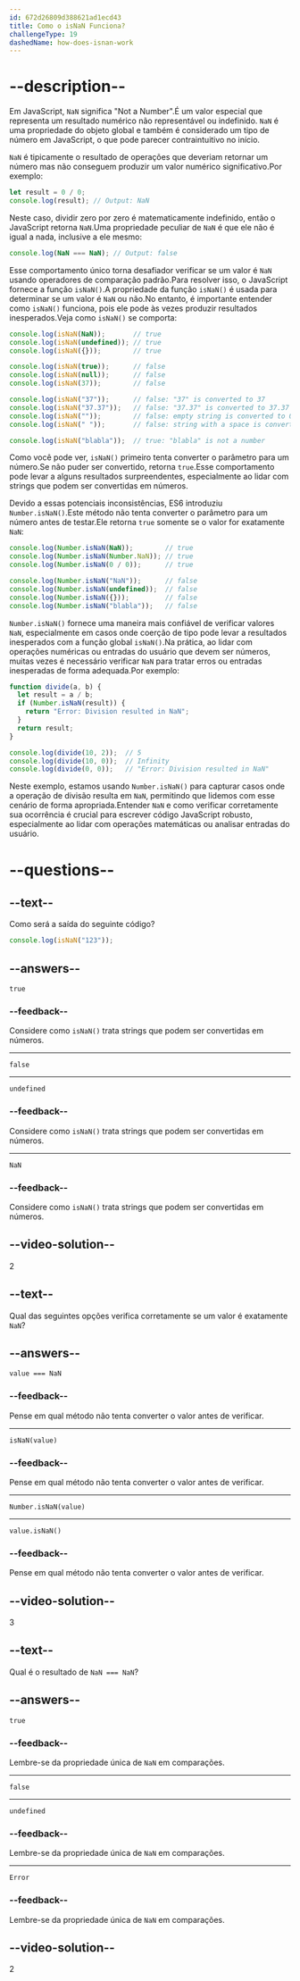 ```yaml
---
id: 672d26809d388621ad1ecd43
title: Como o isNaN Funciona?
challengeType: 19
dashedName: how-does-isnan-work
---
```


# --description--

Em JavaScript, `NaN` significa "Not a Number".É um valor especial que representa um resultado numérico não representável ou indefinido. `NaN` é uma propriedade do objeto global e também é considerado um tipo de número em JavaScript, o que pode parecer contraintuitivo no início.

`NaN` é tipicamente o resultado de operações que deveriam retornar um número mas não conseguem produzir um valor numérico significativo.Por exemplo:

```js
let result = 0 / 0;
console.log(result); // Output: NaN
```

Neste caso, dividir zero por zero é matematicamente indefinido, então o JavaScript retorna `NaN`.Uma propriedade peculiar de `NaN` é que ele não é igual a nada, inclusive a ele mesmo:

```js
console.log(NaN === NaN); // Output: false
```

Esse comportamento único torna desafiador verificar se um valor é `NaN` usando operadores de comparação padrão.Para resolver isso, o JavaScript fornece a função `isNaN()`.A propriedade da função `isNaN()` é usada para determinar se um valor é `NaN` ou não.No entanto, é importante entender como `isNaN()` funciona, pois ele pode às vezes produzir resultados inesperados.Veja como `isNaN()` se comporta:

```js
console.log(isNaN(NaN));       // true
console.log(isNaN(undefined)); // true
console.log(isNaN({}));        // true

console.log(isNaN(true));      // false
console.log(isNaN(null));      // false
console.log(isNaN(37));        // false

console.log(isNaN("37"));      // false: "37" is converted to 37
console.log(isNaN("37.37"));   // false: "37.37" is converted to 37.37
console.log(isNaN(""));        // false: empty string is converted to 0
console.log(isNaN(" "));       // false: string with a space is converted to 0

console.log(isNaN("blabla"));  // true: "blabla" is not a number
```

Como você pode ver, `isNaN()` primeiro tenta converter o parâmetro para um número.Se não puder ser convertido, retorna `true`.Esse comportamento pode levar a alguns resultados surpreendentes, especialmente ao lidar com strings que podem ser convertidas em números.

Devido a essas potenciais inconsistências, ES6 introduziu `Number.isNaN()`.Este método não tenta converter o parâmetro para um número antes de testar.Ele retorna `true` somente se o valor for exatamente `NaN`:

```js
console.log(Number.isNaN(NaN));        // true
console.log(Number.isNaN(Number.NaN)); // true
console.log(Number.isNaN(0 / 0));      // true

console.log(Number.isNaN("NaN"));      // false
console.log(Number.isNaN(undefined));  // false
console.log(Number.isNaN({}));         // false
console.log(Number.isNaN("blabla"));   // false
```

`Number.isNaN()` fornece uma maneira mais confiável de verificar valores `NaN`, especialmente em casos onde coerção de tipo pode levar a resultados inesperados com a função global `isNaN()`.Na prática, ao lidar com operações numéricas ou entradas do usuário que devem ser números, muitas vezes é necessário verificar `NaN` para tratar erros ou entradas inesperadas de forma adequada.Por exemplo:

```js
function divide(a, b) {
  let result = a / b;
  if (Number.isNaN(result)) {
    return "Error: Division resulted in NaN";
  }
  return result;
}

console.log(divide(10, 2));  // 5
console.log(divide(10, 0));  // Infinity
console.log(divide(0, 0));   // "Error: Division resulted in NaN"
```

Neste exemplo, estamos usando `Number.isNaN()` para capturar casos onde a operação de divisão resulta em `NaN`, permitindo que lidemos com esse cenário de forma apropriada.Entender `NaN` e como verificar corretamente sua ocorrência é crucial para escrever código JavaScript robusto, especialmente ao lidar com operações matemáticas ou analisar entradas do usuário.

# --questions--

## --text--

Como será a saída do seguinte código?

```js
console.log(isNaN("123"));
```

## --answers--

`true`

### --feedback--

Considere como `isNaN()` trata strings que podem ser convertidas em números.

---

`false`

---

`undefined`

### --feedback--

Considere como `isNaN()` trata strings que podem ser convertidas em números.

---

`NaN`

### --feedback--

Considere como `isNaN()` trata strings que podem ser convertidas em números.

## --video-solution--

2

## --text--

Qual das seguintes opções verifica corretamente se um valor é exatamente `NaN`?

## --answers--

`value === NaN`

### --feedback--

Pense em qual método não tenta converter o valor antes de verificar.

---

`isNaN(value)`

### --feedback--

Pense em qual método não tenta converter o valor antes de verificar.

---

`Number.isNaN(value)`

---

`value.isNaN()`

### --feedback--

Pense em qual método não tenta converter o valor antes de verificar.

## --video-solution--

3

## --text--

Qual é o resultado de `NaN === NaN`?

## --answers--

`true`

### --feedback--

Lembre-se da propriedade única de `NaN` em comparações.

---

`false`

---

`undefined`

### --feedback--

Lembre-se da propriedade única de `NaN` em comparações.

---

`Error`

### --feedback--

Lembre-se da propriedade única de `NaN` em comparações.

## --video-solution--

2
